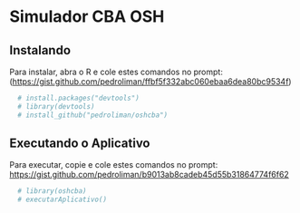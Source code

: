 # Simulador CBA OSH

## Instalando
Para instalar, abra o R e cole estes comandos no prompt: (https://gist.github.com/pedroliman/ffbf5f332abc060ebaa6dea80bc9534f)

```R
  # install.packages("devtools")
  # library(devtools)
  # install_github("pedroliman/oshcba")
```
## Executando o Aplicativo
Para executar, copie e cole estes comandos no prompt:
https://gist.github.com/pedroliman/b9013ab8cadeb45d55b31864774f6f62
```R
  # library(oshcba)
  # executarAplicativo()
```
